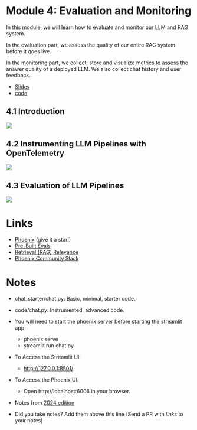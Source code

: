 # Module 4: Evaluation and Monitoring

In this module, we will learn how to evaluate and monitor our LLM and RAG system.

In the evaluation part, we assess the quality of our entire RAG
system before it goes live.

In the monitoring part, we collect, store and visualize
metrics to assess the answer quality of a deployed LLM. We also
collect chat history and user feedback.


* [Slides](https://docs.google.com/presentation/d/19a8Tsn6jXn1GqBSjTEhGusv4eX7fTyG5Qot1CvUeTOw/edit?usp=sharing)
* [code](code/)

## 4.1 Introduction



<a href="https://www.youtube.com/watch?v=nOjfqY9y4Vw&list=PL3MmuxUbc_hIB4fSqLy_0AfTjVLpgjV3R">
  <img src="https://markdown-videos-api.jorgenkh.no/youtube/nOjfqY9y4Vw">
</a>


## 4.2 Instrumenting LLM Pipelines with OpenTelemetry

<a href="https://www.youtube.com/watch?v=_x72_txu46o&list=PL3MmuxUbc_hIB4fSqLy_0AfTjVLpgjV3R">
  <img src="https://markdown-videos-api.jorgenkh.no/youtube/_x72_txu46o">
</a>



## 4.3 Evaluation of LLM Pipelines

<a href="https://www.youtube.com/watch?v=GmPXHjTa5ZA&list=PL3MmuxUbc_hIB4fSqLy_0AfTjVLpgjV3R">
  <img src="https://markdown-videos-api.jorgenkh.no/youtube/GmPXHjTa5ZA">
</a>


# Links

* [Phoenix](https://github.com/Arize-ai/phoenix) (give it a star!)
* [Pre-Built Evals](https://arize.com/docs/phoenix/evaluation/how-to-evals/running-pre-tested-evals)
* [Retrieval (RAG) Relevance](https://arize.com/docs/phoenix/evaluation/how-to-evals/running-pre-tested-evals/retrieval-rag-relevance)
* [Phoenix Community Slack](https://join.slack.com/t/arize-ai/shared_invite/zt-26zg4u3lw-OjUNoLvKQ2Yv53EfvxW6Kg)


# Notes
* chat_starter/chat.py: Basic, minimal, starter code.
* code/chat.py: Instrumented, advanced code.

* You will need to start the phoenix server before starting the streamlit app
    * phoenix serve
    * streamlit run chat.py

* To Access the Streamlit UI:
    * http://127.0.0.1:8501/

*  To Access the Phoenix UI:
    * Open http://localhost:6006 in your browser.

* Notes from [2024 edition](../cohorts/2024/04-monitoring/)
* Did you take notes? Add them above this line (Send a PR with *links* to your notes)
